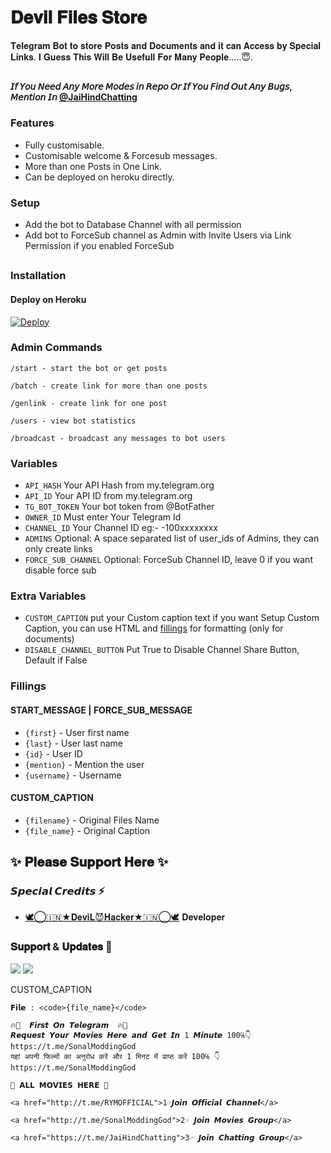 # 𝐃𝐞𝐯𝐢𝐥 𝐅𝐢𝐥𝐞𝐬 𝐒𝐭𝐨𝐫𝐞

𝐓𝐞𝐥𝐞𝐠𝐫𝐚𝐦 𝐁𝐨𝐭 𝐭𝐨 𝐬𝐭𝐨𝐫𝐞 𝐏𝐨𝐬𝐭𝐬 𝐚𝐧𝐝 𝐃𝐨𝐜𝐮𝐦𝐞𝐧𝐭𝐬 𝐚𝐧𝐝 𝐢𝐭 𝐜𝐚𝐧 𝐀𝐜𝐜𝐞𝐬𝐬 𝐛𝐲 𝐒𝐩𝐞𝐜𝐢𝐚𝐥 𝐋𝐢𝐧𝐤𝐬.
𝐈 𝐆𝐮𝐞𝐬𝐬 𝐓𝐡𝐢𝐬 𝐖𝐢𝐥𝐥 𝐁𝐞 𝐔𝐬𝐞𝐟𝐮𝐥𝐥 𝐅𝐨𝐫 𝐌𝐚𝐧𝐲 𝐏𝐞𝐨𝐩𝐥𝐞.....😇.

##

**𝘐𝘧 𝘠𝘰𝘶 𝘕𝘦𝘦𝘥 𝘈𝘯𝘺 𝘔𝘰𝘳𝘦 𝘔𝘰𝘥𝘦𝘴 𝘪𝘯 𝘙𝘦𝘱𝘰 𝘖𝘳 𝘐𝘧 𝘠𝘰𝘶 𝘍𝘪𝘯𝘥 𝘖𝘶𝘵 𝘈𝘯𝘺 𝘉𝘶𝘨𝘴, 𝘔𝘦𝘯𝘵𝘪𝘰𝘯 𝘐𝘯 [@JaiHindChatting ](https://www.telegram.dog/JaiHindChatting)**

### Features
- Fully customisable.
- Customisable welcome & Forcesub messages.
- More than one Posts in One Link.
- Can be deployed on heroku directly.

### Setup

- Add the bot to Database Channel with all permission
- Add bot to ForceSub channel as Admin with Invite Users via Link Permission if you enabled ForceSub 

##
### Installation
#### Deploy on Heroku
[![Deploy](https://www.herokucdn.com/deploy/button.svg)](https://heroku.com/deploy?template=https://github.com/Oxyver5600/HackerFilesShare)</br>


### Admin Commands

```
/start - start the bot or get posts

/batch - create link for more than one posts

/genlink - create link for one post

/users - view bot statistics

/broadcast - broadcast any messages to bot users
```

### Variables

* `API_HASH` Your API Hash from my.telegram.org
* `API_ID` Your API ID from my.telegram.org
* `TG_BOT_TOKEN` Your bot token from @BotFather
* `OWNER_ID` Must enter Your Telegram Id
* `CHANNEL_ID` Your Channel ID eg:- -100xxxxxxxx
* `ADMINS` Optional: A space separated list of user_ids of Admins, they can only create links
* `FORCE_SUB_CHANNEL` Optional: ForceSub Channel ID, leave 0 if you want disable force sub

### Extra Variables

* `CUSTOM_CAPTION` put your Custom caption text if you want Setup Custom Caption, you can use HTML and <a href='https://github.com/rakeshyt/DevilFilesStore/blob/main/README.md#custom_caption'>fillings</a> for formatting (only for documents)
* `DISABLE_CHANNEL_BUTTON` Put True to Disable Channel Share Button, Default if False

### Fillings
#### START_MESSAGE | FORCE_SUB_MESSAGE

* `{first}` - User first name
* `{last}` - User last name
* `{id}` - User ID
* `{mention}` - Mention the user
* `{username}` - Username

#### CUSTOM_CAPTION

* `{filename}` - Original Files Name
* `{file_name}` - Original Caption

## ✨ 𝐏𝐥𝐞𝐚𝐬𝐞 𝐒𝐮𝐩𝐩𝐨𝐫𝐭 𝐇𝐞𝐫𝐞 ✨

### 𝙎𝙥𝙚𝙘𝙞𝙖𝙡 𝘾𝙧𝙚𝙙𝙞𝙩𝙨 ⚡
- [🕊️⃝🇮🇳★𝐃𝐞𝐯𝐢𝐋😈𝐇𝐚𝐜𝐤𝐞𝐫★🇮🇳⃝🕊️](https://t.me/JaiHindChatting) 𝐃𝐞𝐯𝐞𝐥𝐨𝐩𝐞𝐫

### 𝐒𝐮𝐩𝐩𝐨𝐫𝐭 & 𝐔𝐩𝐝𝐚𝐭𝐞𝐬 🎑
<a href="https://t.me/JaiHindChatting"><img src="https://img.shields.io/badge/Join-Group%20Support-blue.svg?style=for-the-badge&logo=Telegram"></a> <a href="https://t.me/SonalModdingGod"><img src="https://img.shields.io/badge/Join-Updates%20Channel-blue.svg?style=for-the-badge&logo=Telegram"></a>


CUSTOM_CAPTION
```
𝗙𝗶𝗹𝗲 : <code>{file_name}</code>

🔥💫  𝙁𝙞𝙧𝙨𝙩 𝙊𝙣 𝙏𝙚𝙡𝙚𝙜𝙧𝙖𝙢  🔥💫
𝙍𝙚𝙦𝙪𝙚𝙨𝙩 𝙔𝙤𝙪𝙧 𝙈𝙤𝙫𝙞𝙚𝙨 𝙃𝙚𝙧𝙚 𝙖𝙣𝙙 𝙂𝙚𝙩 𝙄𝙣 1 𝙈𝙞𝙣𝙪𝙩𝙚 100℅👇
https://t.me/SonalModdingGod
यहां अपनी फिल्मों का अनुरोध करें और 1 मिनट में प्राप्त करें 100℅ 👇
https://t.me/SonalModdingGod

🤭 𝗔𝗟𝗟 𝗠𝗢𝗩𝗜𝗘𝗦 𝗛𝗘𝗥𝗘 🥱

<a href="http://t.me/RYMOFFICIAL">1☞𝙅𝙤𝙞𝙣 𝙊𝙛𝙛𝙞𝙘𝙞𝙖𝙡 𝘾𝙝𝙖𝙣𝙣𝙚𝙡</a>

<a href="http://t.me/SonalModdingGod">2☞ 𝙅𝙤𝙞𝙣 𝙈𝙤𝙫𝙞𝙚𝙨 𝙂𝙧𝙤𝙪𝙥</a>

<a href="https://t.me/JaiHindChatting">3☞ 𝙅𝙤𝙞𝙣 𝘾𝙝𝙖𝙩𝙩𝙞𝙣𝙜 𝙂𝙧𝙤𝙪𝙥</a>
```
